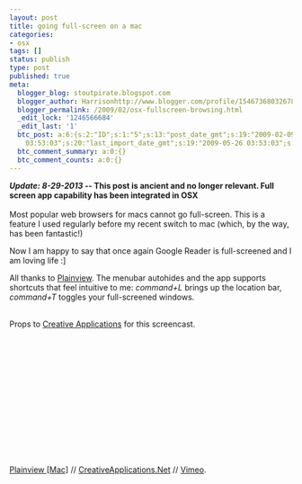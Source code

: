 ```yaml
---
layout: post
title: going full-screen on a mac
categories:
- osx
tags: []
status: publish
type: post
published: true
meta:
  blogger_blog: stoutpirate.blogspot.com
  blogger_author: Harrisonhttp://www.blogger.com/profile/15467368032678596376harrisonpowers@gmail.com
  blogger_permalink: /2009/02/osx-fullscreen-browsing.html
  _edit_lock: '1246566684'
  _edit_last: '1'
  btc_post: a:6:{s:2:"ID";s:1:"5";s:13:"post_date_gmt";s:19:"2009-02-09 00:12:00";s:23:"initial_import_date_gmt";s:19:"2009-05-26
    03:53:03";s:20:"last_import_date_gmt";s:19:"2009-05-26 03:53:03";s:4:"hits";s:1:"0";s:6:"misses";s:1:"1";}
  btc_comment_summary: a:0:{}
  btc_comment_counts: a:0:{}
---
```

<strong><i>Update: 8-29-2013</i> -- This post is ancient and no longer relevant. Full screen app capability has been integrated in OSX</strong>
<br /><br />
Most popular web browsers for macs cannot go full-screen.  This is a feature I used regularly before my recent switch to mac (which, by the way, has been fantastic!)

Now I am happy to say that once again Google Reader is full-screened and I am loving life :]

All thanks to <a href="http://www.barbariangroup.com/software/plainview_app_1_0">Plainview</a>.  The menubar autohides and the app supports shortcuts that feel intuitive to me: <em>command+L</em> brings up the location bar, <em>command+T</em> toggles your full-screened windows.<br /><br />

Props to <a href="http://www.creativeapplications.net/2009/02/08/plainview-mac/">Creative Applications</a> for this screencast.
<br /><br />
<object classid="clsid:d27cdb6e-ae6d-11cf-96b8-444553540000" width="400" height="225" codebase="http://download.macromedia.com/pub/shockwave/cabs/flash/swflash.cab#version=6,0,40,0"><param name="allowfullscreen" value="true" /><param name="allowscriptaccess" value="always" /><param name="src" value="http://vimeo.com/moogaloop.swf?clip_id=3132493&amp;server=vimeo.com&amp;show_title=1&amp;show_byline=0&amp;show_portrait=0&amp;color=ffffff&amp;fullscreen=1" /><embed type="application/x-shockwave-flash" width="400" height="225" src="http://vimeo.com/moogaloop.swf?clip_id=3132493&amp;server=vimeo.com&amp;show_title=1&amp;show_byline=0&amp;show_portrait=0&amp;color=ffffff&amp;fullscreen=1" allowscriptaccess="always" allowfullscreen="true"></embed></object><br />
<a href="http://vimeo.com/3132493">Plainview [Mac]</a> // <a href="http://vimeo.com/creativeapps">CreativeApplications.Net</a> // <a href="http://vimeo.com">Vimeo</a>.